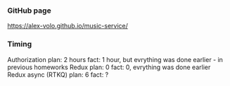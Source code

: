### GitHub page

https://alex-volo.github.io/music-service/

### Timing

Authorization
plan: 2 hours fact: 1 hour, but evrything was done earlier - in previous homeworks
Redux
plan: 0 fact: 0, evrything was done earlier
Redux async (RTKQ)
plan: 6 fact: ?